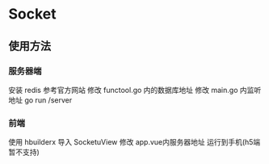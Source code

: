 # Socket
## 使用方法
### 服务器端
安装 redis 参考官方网站
修改 functool.go 内的数据库地址
修改 main.go 内监听地址
go run /server
### 前端
使用 hbuilderx 导入 SocketuView 
修改 app.vue内服务器地址
运行到手机(h5端暂不支持)
